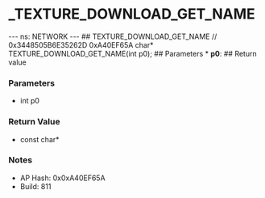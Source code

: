 # _TEXTURE_DOWNLOAD_GET_NAME

--- ns: NETWORK --- ## TEXTURE_DOWNLOAD_GET_NAME  // 0x3448505B6E35262D 0xA40EF65A char* TEXTURE_DOWNLOAD_GET_NAME(int p0);   ## Parameters * **p0**:  ## Return value

### Parameters
* int p0

### Return Value
* const char*

### Notes
* AP Hash: 0x0xA40EF65A
* Build: 811

